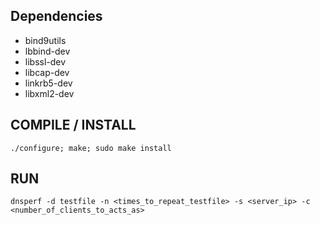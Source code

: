 ## Dependencies ##
  * bind9utils
  * lbbind-dev
  * libssl-dev
  * libcap-dev
  * linkrb5-dev
  * libxml2-dev

## COMPILE / INSTALL ##
```
./configure; make; sudo make install
```

## RUN ##
```
dnsperf -d testfile -n <times_to_repeat_testfile> -s <server_ip> -c <number_of_clients_to_acts_as>
```